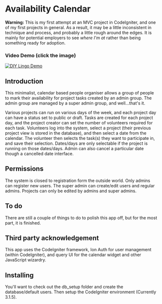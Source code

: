 # Availability Calendar

**Warning:** This is my first attempt at an MVC project in CodeIgniter, and one of my first projects in general. As a result, it may be a little inconsistent in technique and process, and probably a little rough around the edges. It is mainly for potential employers to see *where I'm at* rather than being something ready for adoption. 

### Video Demo (click the image)

[![DIY Lingo Demo](https://img.youtube.com/vi/K8l2x3Ow47Q/0.jpg)](https://www.youtube.com/watch?v=K8l2x3Ow47Q)

## Introduction

This minimalist, calendar based people organiser allows a group of people to mark their availability for project tasks created by an admin group. The admin group are managed by a super admin group, and well...that's it. 

Various projects can run on various days of the week, and each project day can have a status set to public or draft. Tasks are created for each project day, and the project creator can set the number of volunteers required for each task. Volunteers log into the system, select a project (their previous project view is stored in the database), and then select a date from the calendar. The volunteer then selects the task(s) they want to participate in, and save their selection. Dates/days are only selectable if the project is running on those dates/days. Admin can also cancel a particular date though a cancelled date interface.  

## Permissions

The system is closed to registration form the outside world. Only admins can register new users. The super admin can create/edit users and regular admins. Projects can only be edited by admins and super admins. 

## To do

There are still a couple of things to do to polish this app off, but for the most part, it is finished. 

## Third party acknowledgement 

This app uses the CodeIgniter framework, Ion Auth for user management (within CodeIgniter), and query UI for the calendar widget and other JavaScript wizardry. 

## Installing 

You'll want to check out the db_setup folder and create the database/default users. Then setup the CodeIgniter environment (Currently 3.1.5).
